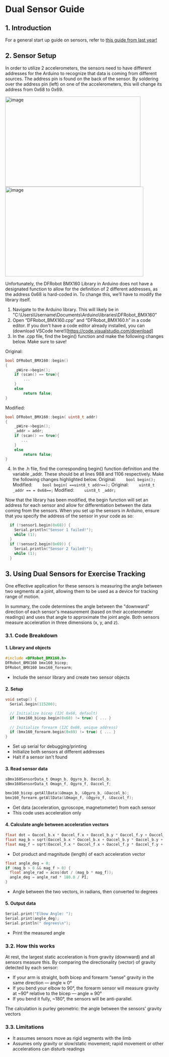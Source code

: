 # Dual Sensor Guide

## 1. Introduction
For a general start up guide on sensors, refer to [this guide from last year!](Dashboard/GUIDE.md)

## 2. Sensor Setup
In order to utilize 2 accelerometers, the sensors need to have different addresses for the Arduino to recognize that data is coming from different sources. The address pin is found on the back of the sensor. By soldering over the address pin (left) on one of the accelerometers, this will change its address from 0x68 to 0x69. 
      
<img width="430" height="286" alt="image" src="https://github.com/user-attachments/assets/a860107e-96ee-4cc1-a083-f7665f7b1958" /> <img width="439" height="285" alt="image" src="https://github.com/user-attachments/assets/fbdd0136-2462-4016-ab91-4721d036ccd2" />

Unfortunately, the DFRobot BMX160 Library in Arduino does not have a designated function to allow for the definition of 2 different addresses, as the address 0x68 is hard-coded in. To change this, we’ll have to modify the library itself.
1.	Navigate to the Arduino library. This will likely be in "C:\Users\Username\Documents\Arduino\libraries\DFRobot_BMX160"
2.	Open “DFRobot_BMX160.cpp” and “DFRobot_BMX160.h” in a code editor. If you don't have a code editor already installed, you can (download VSCode here!)[https://code.visualstudio.com/download]
3.	In the .cpp file, find the begin() function and make the following changes below. Make sure to save! 

Original:
```c++
bool DFRobot_BMX160::begin()
{
    _pWire->begin();
    if (scan() == true){
        ...
    }
    else
        return false;
}
```
Modified:
```c++
bool DFRobot_BMX160::begin( uint8_t addr)
{
    _pWire->begin();
    _addr = addr; 
    if (scan() == true){
       ...
    }
    else
        return false;
}
```
4.	In the .h file, find the corresponding begin() function definition and the variable _addr. These should be at lines 988 and 1106 respectively. Make the following changes highlighted below.
Original: 
`    bool begin();`
Modified:
`    bool begin( ==uint8_t addr==);`
Original: 
`    uint8_t _addr == = 0x68==;`
Modified: 
`    uint8_t _addr;`

Now that the library has been modified, the begin function will set an address for each sensor and allow for differentiation between the data coming from the sensors. When you set up the sensors in Arduino, ensure that you specify the address of the sensor in your code as so:
```C
  if (!sensor1.begin(0x68)) { 
    Serial.println("Sensor 1 failed!");
    while (1);
  }
  if (!sensor2.begin(0x69)) {
    Serial.println("Sensor 2 failed!");
    while (1);
  }
```

## 3. Using Dual Sensors for Exercise Tracking
One effective application for these sensors is measuring the angle between two segments at a joint, allowing them to be used as a device for tracking range of motion. 

In summary, the code determines the angle between the "downward" direction of each sensor's measurement (based on their accelerometer readings) and uses that angle to approximate the joint angle. Both sensors measure acceleration in three dimensions (x, y, and z).

### 3.1. Code Breakdown
#### 1. Library and objects
```C
#include <DFRobot_BMX160.h>
DFRobot_BMX160 bmx160_bicep;
DFRobot_BMX160 bmx160_forearm;
```
- Include the sensor library and create two sensor objects

#### 2. Setup
```C
void setup() {
  Serial.begin(115200);

  // Initialize bicep (I2C 0x68, default)
  if (bmx160_bicep.begin(0x68) != true) { ... }
  
  // Initialize forearm (I2C 0x69, unique address)
  if (bmx160_forearm.begin(0x69) != true) { ... }
}
```
- Set up serial for debugging/printing
- Initialize both sensors at different addresses
- Halt if a sensor isn't found

#### 3. Read sensor data
```C
sBmx160SensorData_t Omagn_b, Ogyro_b, Oaccel_b;
sBmx160SensorData_t Omagn_f, Ogyro_f, Oaccel_f;

bmx160_bicep.getAllData(&Omagn_b, &Ogyro_b, &Oaccel_b);
bmx160_forearm.getAllData(&Omagn_f, &Ogyro_f, &Oaccel_f);
```
- Get data (acceleration, gyroscope, magnetometer) from each sensor
- This code uses acceleration only

#### 4. Calculate angle between acceleration vectors
```C
float dot = Oaccel_b.x * Oaccel_f.x + Oaccel_b.y * Oaccel_f.y + Oaccel_b.z * Oaccel_f.z;
float mag_b = sqrt(Oaccel_b.x * Oaccel_b.x + Oaccel_b.y * Oaccel_b.y + Oaccel_b.z * Oaccel_b.z);
float mag_f = sqrt(Oaccel_f.x * Oaccel_f.x + Oaccel_f.y * Oaccel_f.y + Oaccel_f.z * Oaccel_f.z);
```
- Dot product and magnitude (length) of each acceleration vector
```C
float angle_deg = 0;
if (mag_b > 0 && mag_f > 0) {
  float angle_rad = acos(dot / (mag_b * mag_f));
  angle_deg = angle_rad * 180.0 / PI;
}
```
- Angle between the two vectors, in radians, then converted to degrees

#### 5. Output data
```C
Serial.print("Elbow Angle: ");
Serial.print(angle_deg);
Serial.println(" degrees\n");
```
- Print the measured angle

### 3.2. How this works
At rest, the largest static acceleration is from gravity (downward) and all sensors measure this. By comparing the directionality (vector) of gravity detected by each sensor:

- If your arm is straight, both bicep and forearm “sense” gravity in the same direction — angle ≈ 0°
- If you bend your elbow to 90°, the forearm sensor will measure gravity at ~90° relative to the bicep — angle ≈ 90°
- If you bend it fully, ~180°, the sensors will be anti-parallel.

The calculation is purley geometric: the angle between the sensors' gravity vectors

### 3.3. Limitations
- It assumes sensors move as rigid segments with the limb
- Assumes only gravity or slow/static movement; rapid movement or other accelerations can disturb readings

